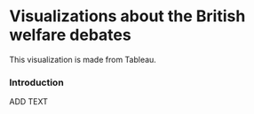 # Visualizations about the British welfare debates

This visualization is made from Tableau.

### Introduction

ADD TEXT
